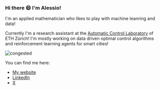 ### Hi there 😄 I'm Alessio!

I'm an applied mathematician who likes to play with machine leanring and data!

Currently I'm a research assistant at the [Automatic Control Laboratory](https://control.ee.ethz.ch/) of ETH Zürich!
I'm mostly working on data driven optimal control algorithms and reinforcement learning agents for smart cities!

![congested](https://github.com/AlessioRimoldi/AlessioRimoldi/assets/102817231/c2f32663-f683-42c5-b5ca-bcfb59789ce4)

You can find me here:
- [My website](https://alessiorimoldi.github.io/ar_blog/)
- [LinkedIn](https://www.linkedin.com/in/alessio-rimoldi-340787212/)
- [X](https://twitter.com/alessio_rimoldi)

<!--
**AlessioRimoldi/AlessioRimoldi** is a ✨ _special_ ✨ repository because its `README.md` (this file) appears on your GitHub profile.

Here are some ideas to get you started:

- 🔭 I’m currently working on ...
- 🌱 I’m currently learning ...
- 👯 I’m looking to collaborate on ...
- 🤔 I’m looking for help with ...
- 💬 Ask me about ...
- 📫 How to reach me: ...
- 😄 Pronouns: ...
- ⚡ Fun fact: ...
-->
